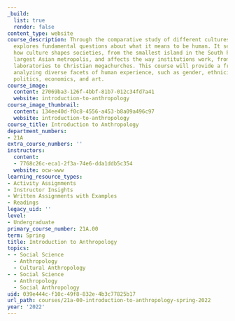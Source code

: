 ```yaml
---
_build:
  list: true
  render: false
content_type: website
course_description: Through the comparative study of different cultures, anthropology
  explores fundamental questions about what it means to be human. It seeks to understand
  how culture shapes societies, from the smallest island in the South Pacific to the
  largest Asian metropolis, and affects the way institutions work, from scientific
  laboratories to Christian megachurches. This course will provide a framework for
  analyzing diverse facets of human experience, such as gender, ethnicity, language,
  politics, economics, and art.
course_image:
  content: 27069ba3-126f-4bbf-81b7-012c34fd7a41
  website: introduction-to-anthropology
course_image_thumbnail:
  content: 134ee40d-f0c8-4556-a453-b8a09a496c97
  website: introduction-to-anthropology
course_title: Introduction to Anthropology
department_numbers:
- 21A
extra_course_numbers: ''
instructors:
  content:
  - 7768c26c-eca1-2f3a-74e6-dda1ddb5c354
  website: ocw-www
learning_resource_types:
- Activity Assignments
- Instructor Insights
- Written Assignments with Examples
- Readings
legacy_uid: ''
level:
- Undergraduate
primary_course_number: 21A.00
term: Spring
title: Introduction to Anthropology
topics:
- - Social Science
  - Anthropology
  - Cultural Anthropology
- - Social Science
  - Anthropology
  - Social Anthropology
uid: 039e444c-f10c-49f8-832e-4b3c77825b17
url_path: courses/21a-00-introduction-to-anthropology-spring-2022
year: '2022'
---
```

